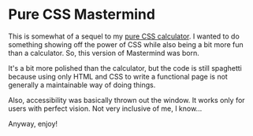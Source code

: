 # Pure CSS Mastermind

This is somewhat of a sequel to my [pure CSS calculator](https://github.com/vrugtehagel/pure-css-calculator/). I wanted to do something showing off the power of CSS while also being a bit more fun than a calculator. So, this version of Mastermind was born.

It's a bit more polished than the calculator, but the code is still spaghetti because using only HTML and CSS to write a functional page is not generally a maintainable way of doing things.

Also, accessibility was basically thrown out the window. It works only for users with perfect vision. Not very inclusive of me, I know...

Anyway, enjoy!
